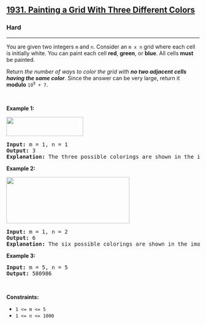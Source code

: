 <h2><a href="https://leetcode.com/problems/painting-a-grid-with-three-different-colors/">1931. Painting a Grid With Three Different Colors</a></h2><h3>Hard</h3><hr><div><p>You are given two integers <code>m</code> and <code>n</code>. Consider an <code>m x n</code> grid where each cell is initially white. You can paint each cell <strong>red</strong>, <strong>green</strong>, or <strong>blue</strong>. All cells <strong>must</strong> be painted.</p>

<p>Return<em> the number of ways to color the grid with <strong>no two adjacent cells having the same color</strong></em>. Since the answer can be very large, return it <strong>modulo</strong> <code>10<sup>9</sup> + 7</code>.</p>

<p>&nbsp;</p>
<p><strong class="example">Example 1:</strong></p>
<img alt="" src="https://assets.leetcode.com/uploads/2021/06/22/colorthegrid.png" style="width: 200px; height: 50px;">
<pre style="position: relative;"><strong>Input:</strong> m = 1, n = 1
<strong>Output:</strong> 3
<strong>Explanation:</strong> The three possible colorings are shown in the image above.
<div class="open_grepper_editor" title="Edit &amp; Save To Grepper"></div></pre>

<p><strong class="example">Example 2:</strong></p>
<img alt="" src="https://assets.leetcode.com/uploads/2021/06/22/copy-of-colorthegrid.png" style="width: 321px; height: 121px;">
<pre style="position: relative;"><strong>Input:</strong> m = 1, n = 2
<strong>Output:</strong> 6
<strong>Explanation:</strong> The six possible colorings are shown in the image above.
<div class="open_grepper_editor" title="Edit &amp; Save To Grepper"></div></pre>

<p><strong class="example">Example 3:</strong></p>

<pre style="position: relative;"><strong>Input:</strong> m = 5, n = 5
<strong>Output:</strong> 580986
<div class="open_grepper_editor" title="Edit &amp; Save To Grepper"></div></pre>

<p>&nbsp;</p>
<p><strong>Constraints:</strong></p>

<ul>
	<li><code>1 &lt;= m &lt;= 5</code></li>
	<li><code>1 &lt;= n &lt;= 1000</code></li>
</ul>
</div>